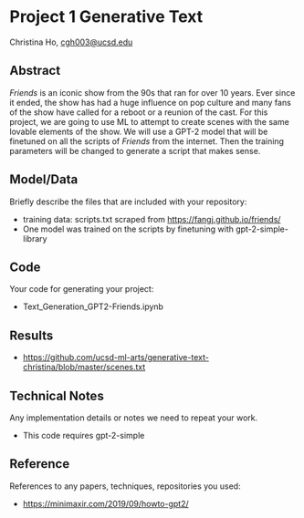 # Project 1 Generative Text

Christina Ho, cgh003@ucsd.edu

## Abstract

*Friends* is an iconic show from the 90s that ran for over 10 years. Ever since it ended, the show has had a huge influence on pop culture and many fans of the show have called for a reboot or a reunion of the cast. For this project, we are going to use ML to attempt to create scenes with the same lovable elements of the show. We will use a GPT-2 model that will be finetuned on all the scripts of *Friends* from the internet. Then the training parameters will be changed to generate a script that makes sense.

## Model/Data

Briefly describe the files that are included with your repository:
- training data: scripts.txt scraped from https://fangj.github.io/friends/
- One model was trained on the scripts by finetuning with gpt-2-simple-library

## Code

Your code for generating your project:
- Text_Generation_GPT2-Friends.ipynb

## Results

- https://github.com/ucsd-ml-arts/generative-text-christina/blob/master/scenes.txt

## Technical Notes

Any implementation details or notes we need to repeat your work. 
- This code requires gpt-2-simple

## Reference

References to any papers, techniques, repositories you used:
- https://minimaxir.com/2019/09/howto-gpt2/
